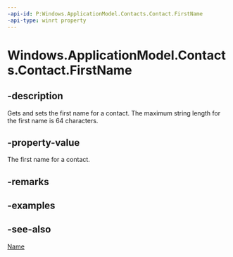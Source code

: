 ----api-id: P:Windows.ApplicationModel.Contacts.Contact.FirstName
-api-type: winrt property
---<!-- Property syntaxpublic string FirstName { get;  set; }--># Windows.ApplicationModel.Contacts.Contact.FirstName## -descriptionGets and sets the first name for a contact. The maximum string length for the first name is 64 characters.## -property-valueThe first name for a contact.## -remarks## -examples## -see-also[Name](contact_name.md)
